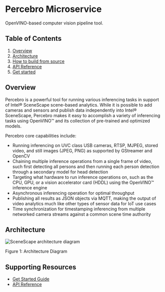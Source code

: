 # Percebro Microservice
OpenVINO-based computer vision pipeline tool.

## Table of Contents

1. [Overview](#overview)
2. [Architecture](#architecture)
3. [How to build from source](How-to-build-source.md)
4. [API Reference](api-docs/percebro-api.yaml)
3. [Get started](get-started.md)

## Overview

Percebro is a powerful tool for running various inferencing tasks in support of Intel® SceneScape scene-based analytics. While it is possible to add cameras and sensors and publish data independently into Intel® SceneScape, Percebro makes it easy to accomplish a variety of inferencing tasks using OpenVINO™ and its collection of pre-trained and optimized models.

Percebro core capabilities include:

- Running inferencing on UVC class USB cameras, RTSP, MJPEG, stored video, and still images (JPEG, PNG) as supported by GStreamer and OpenCV
- Chaining multiple inference operations from a single frame of video, such first detecting all persons and then running each person detection through a secondary model for head detection
- Targeting what hardware to run inference operations on, such as the CPU, GPU, or a vision accelerator card (HDDL) using the OpenVINO™ inference engine
- Asynchronous inferencing operation for optimal throughput
- Publishing all results as JSON objects via MQTT, making the output of video analytics much like other types of sensor data for IoT use cases
- Time synchronization for timestamping inferencing from multiple networked camera streams against a common scene time authority

## Architecture
![SceneScape architecture diagram](images/architecture.png)

Figure 1: Architecture Diagram

## Supporting Resources

- [Get Started Guide](get-started.md)
- [API Reference](api-reference.md)
